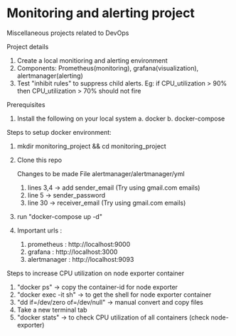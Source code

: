# Monitoring and alerting project
Miscellaneous projects related to DevOps

Project details
1. Create a local monitioring and alerting environment
2. Components: Prometheus(monitoring), grafana(visualization), alertmanager(alerting)
3. Test "inhibit rules" to suppress child alerts. Eg: if CPU_utilization > 90% then CPU_utilization > 70% should not fire

   
Prerequisites 
1. Install the following on your local system
   a. docker
   b. docker-compose

Steps to setup docker environment:
1. mkdir monitoring_project && cd monitoring_project
2. Clone this repo 

    Changes to be made
    File alertmanager/alertmanager/yml
      1. lines 3,4 -> add sender_email (Try using gmail.com emails)
      2. line 5 -> sender_password
      3. line 30 -> receiver_email (Try using gmail.com emails)


2. run "docker-compose up -d"
3. Important urls :
   1. prometheus : http://localhost:9000
   2. grafana : http://localhost:3000
   3. alertmanager : http://localhost:9093


Steps to increase CPU utilization on node exporter container
1. "docker ps" -> copy the container-id for node exporter
2. "docker exec -it <container-id> sh" -> to get the shell for node exporter container
3. "dd if=/dev/zero of=/dev/null" -> manual convert and copy files
4. Take a new terminal tab
5. "docker stats" -> to check CPU utilization of all containers (check node-exporter)

